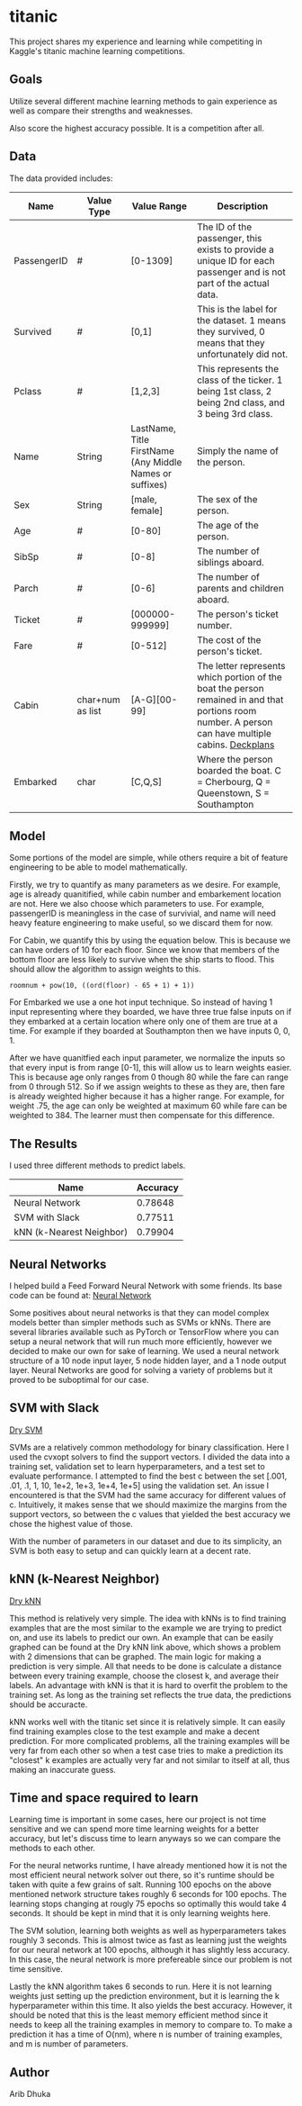 # titanic

This project shares my experience and learning while competiting in Kaggle's titanic machine learning competitions.

## Goals

Utilize several different machine learning methods to gain experience as well as compare their strengths and weaknesses.

Also score the highest accuracy possible. It is a competition after all.

## Data

The data provided includes:

| Name | Value Type |  Value Range | Description |
| ---  | --- | --- | ----- |
| PassengerID | # | [0-1309] | The ID of the passenger, this exists to provide a unique ID for each passenger and is not part of the actual data. |
| Survived | # | [0,1] | This is the label for the dataset. 1 means they survived, 0 means that they unfortunately did not. |
| Pclass | # | [1,2,3] | This represents the class of the ticker. 1 being 1st class, 2 being 2nd class, and 3 being 3rd class. |
| Name | String | LastName, Title FirstName (Any Middle Names or suffixes) | Simply the name of the person. |
| Sex | String | [male, female] | The sex of the person. |
| Age | # | [0-80] | The age of the person. |
| SibSp | # | [0-8] | The number of siblings aboard. |
| Parch | # | [0-6] | The number of parents and children aboard. |
| Ticket | # | [000000-999999] | The person's ticket number. |
| Fare | # | [0-512] | The cost of the person's ticket. |
| Cabin | char+num as list | [A-G][00-99] | The letter represents which portion of the boat the person remained in and that portions room number. A person can have multiple cabins. [Deckplans](https://www.encyclopedia-titanica.org/titanic-deckplans/) |
| Embarked | char | [C,Q,S] | Where the person boarded the boat. C = Cherbourg, Q = Queenstown, S = Southampton |

## Model

Some portions of the model are simple, while others require a bit of feature engineering to be able to model mathematically.

Firstly, we try to quantify as many parameters as we desire. For example, age is already quanitified, while cabin number and embarkement location are not. Here we also choose which parameters to use. For example, passengerID is meaningless in the case of survivial, and name will need heavy feature engineering to make useful, so we discard them for now.

For Cabin, we quantify this by using the equation below. This is because we can have orders of 10 for each floor. Since we know that members of the bottom floor are less likely to survive when the ship starts to flood. This should allow the algorithm to assign weights to this.

` roomnum + pow(10, ((ord(floor) - 65 + 1) + 1)) `

For Embarked we use a one hot input technique. So instead of having 1 input representing where they boarded, we have three true false inputs on if they embarked at a certain location where only one of them are true at a time. For example if they boarded at Southampton then we have inputs 0, 0, 1.

After we have quanitfied each input parameter, we normalize the inputs so that every input is from range [0-1], this will allow us to learn weights easier. This is because age only ranges from  0 though 80 while the fare can range from 0 through 512. So if we assign weights to these as they are, then fare is already weighted higher because it has a higher range. For example, for weight .75, the age can only be weighted at maximum 60 while fare can be weighted to 384. The learner must then compensate for this difference.

## The Results
I used three different methods to predict labels.

| Name | Accuracy |
| ---- | ---- |
| Neural Network | 0.78648 |
| SVM with Slack | 0.77511 |
| kNN (k-Nearest Neighbor) | 0.79904 |

## Neural Networks

I helped build a Feed Forward Neural Network with some friends. Its base code can be found at: [Neural Network](https://github.com/aviguptatx/SecretHitlerAI/blob/master/NeuralNet.py)

Some positives about neural networks is that they can model complex models better than simpler methods such as SVMs or kNNs. There are several libraries available such as PyTorch or TensorFlow where you can setup a neural network that will run much more efficiently, however we decided to make our own for sake of learning. We used a neural network structure of a 10 node input layer, 5 node hidden layer, and a 1 node output layer. Neural Networks are good for solving a variety of problems but it proved to be suboptimal for our case.

## SVM with Slack

[Dry SVM](https://github.com/atxarib99/SVMWithSlack)

SVMs are a relatively common methodology for binary classification. Here I used the cvxopt solvers to find the support vectors. I divided the data into a training set, validation set to learn hyperparameters, and a test set to evaluate performance. I attempted to find the best c between the set [.001, .01, .1, 1, 10, 1e+2, 1e+3, 1e+4, 1e+5] using the validation set. An issue I encountered is that the SVM had the same accuracy for different values of c. Intuitively, it makes sense that we should maximize the margins from the support vectors, so between the c values that yielded the best accuracy we chose the highest value of those.

With the number of parameters in our dataset and due to its simplicity, an SVM is both easy to setup and can quickly learn at a decent rate.

## kNN (k-Nearest Neighbor)

[Dry kNN](https://github.com/atxarib99/kNN)

This method is relatively very simple. The idea with kNNs is to find training examples that are the most similar to the example we are trying to predict on, and use its labels to predict our own. An example that can be easily graphed can be found at the Dry kNN link above, which shows a problem with 2 dimensions that can be graphed. The main logic for making a prediction is very simple. All that needs to be done is calculate a distance between every training example, choose the closest k, and average their labels. An advantage with kNN is that it is hard to overfit the problem to the training set. As long as the training set reflects the true data, the predictions should be accuracte.

kNN works well with the titanic set since it is relatively simple. It can easily find training examples close to the test example and make a decent prediction. For more complicated problems, all the training examples will be very far from each other so when a test case tries to make a prediction its "closest" k examples are actually very far and not similar to itself at all, thus making an inaccurate guess.

## Time and space required to learn

Learning time is important in some cases, here our project is not time sensitive and we can spend more time learning weights for a better accuracy, but let's discuss time to learn anyways so we can compare the methods to each other.

For the neural networks runtime, I have already mentioned how it is not the most efficient neural network solver out there, so it's runtime should be taken with quite a few grains of salt. Running 100 epochs on the above mentioned network structure takes roughly 6 seconds for 100 epochs. The learning stops changing at rougly 75 epochs so optimally this would take 4 seconds. It should be kept in mind that it is only learning weights here.

The SVM solution, learning both weights as well as hyperparameters takes roughly 3 seconds. This is almost twice as fast as learning just the weights for our neural network at 100 epochs, although it has slightly less accuracy. In this case, the neural network is more prefereable since our problem is not time sensitive.

Lastly the kNN algorithm takes 6 seconds to run. Here it is not learning weights just setting up the prediction environment, but it is learning the k hyperparameter within this time. It also yields the best accuracy. However, it should be noted that this is the least memory efficient method since it needs to keep all the training examples in memory to compare to. To make a prediction it has a time of O(nm), where n is number of training examples, and m is number of parameters.


## Author

Arib Dhuka
